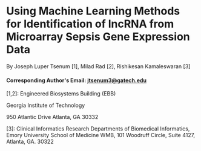 # Using Machine Learning Methods for Identification of lncRNA from Microarray Sepsis Gene Expression Data
By Joseph Luper Tsenum [1], Milad Rad [2], Rishikesan Kamaleswaran [3]

#### Corresponding Author's Email: jtsenum3@gatech.edu
[1,2]: Engineered Biosystems Building (EBB)

Georgia Institute of Technology

950 Atlantic Drive Atlanta, GA 30332

[3]: Clinical Informatics Research
Departments of Biomedical Informatics, 
Emory University School of Medicine
WMB, 101 Woodruff Circle, Suite 4127, 
Atlanta, GA. 30322


